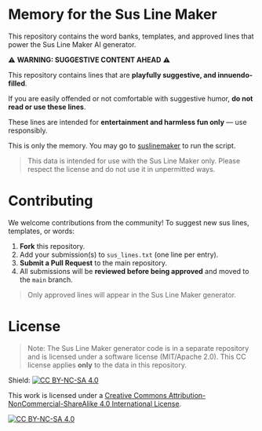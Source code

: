 # Memory for the Sus Line Maker

This repository contains the word banks, templates, and approved lines that power the Sus Line Maker AI generator.

⚠️ **WARNING: SUGGESTIVE CONTENT AHEAD** ⚠️

This repository contains lines that are **playfully suggestive, and innuendo-filled**.  

If you are easily offended or not comfortable with suggestive humor, **do not read or use these lines**.  

These lines are intended for **entertainment and harmless fun only** — use responsibly.

This is only the memory. You may go to [suslinemaker](https://github.com/Ryan-the-python-coder/suslinemaker) to run the script.

> This data is intended for use with the Sus Line Maker only. Please respect the license and do not use it in unpermitted ways.

# Contributing

We welcome contributions from the community! To suggest new sus lines, templates, or words:

1. **Fork** this repository.
2. Add your submission(s) to `sus_lines.txt` (one line per entry).
3. **Submit a Pull Request** to the main repository.
4. All submissions will be **reviewed before being approved** and moved to the `main` branch.

> Only approved lines will appear in the Sus Line Maker generator.

# License

> Note: The Sus Line Maker generator code is in a separate repository and is licensed under a software license (MIT/Apache 2.0). This CC license applies **only** to the data in this repository.

Shield: [![CC BY-NC-SA 4.0][cc-by-nc-sa-shield]][cc-by-nc-sa]

This work is licensed under a
[Creative Commons Attribution-NonCommercial-ShareAlike 4.0 International License][cc-by-nc-sa].

[![CC BY-NC-SA 4.0][cc-by-nc-sa-image]][cc-by-nc-sa]

[cc-by-nc-sa]: http://creativecommons.org/licenses/by-nc-sa/4.0/
[cc-by-nc-sa-image]: https://licensebuttons.net/l/by-nc-sa/4.0/88x31.png
[cc-by-nc-sa-shield]: https://img.shields.io/badge/License-CC%20BY--NC--SA%204.0-lightgrey.svg
